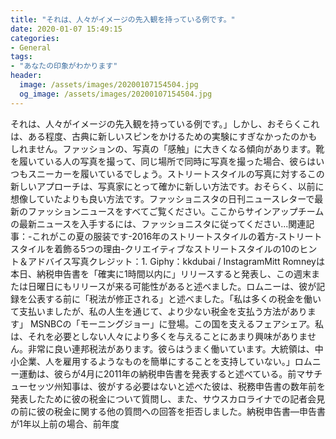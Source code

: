 ```yaml
---
title: "それは、人々がイメージの先入観を持っている例です。"
date: 2020-01-07 15:49:15
categories:
- General
tags:
- "あなたの印象がわかります"
header:
  image: /assets/images/20200107154504.jpg
  og_image: /assets/images/20200107154504.jpg
---
```


それは、人々がイメージの先入観を持っている例です。」しかし、おそらくこれは、ある程度、古典に新しいスピンをかけるための実験にすぎなかったのかもしれません。ファッションの、写真の「感触」に大きくなる傾向があります。靴を履いている人の写真を撮って、同じ場所で同時に写真を撮った場合、彼らはいつもスニーカーを履いているでしょう。ストリートスタイルの写真に対するこの新しいアプローチは、写真家にとって確かに新しい方法です。おそらく、以前に想像していたよりも良い方法です。ファッショニスタの日刊ニュースレターで最新のファッションニュースをすべてご覧ください。ここからサインアップチームの最新ニュースを入手するには、ファッショニスタに従ってください...関連記事：-これがこの夏の服装です-2016年のストリートスタイルの着方-ストリートスタイルを着飾る5つの理由-クリエイティブなストリートスタイルの10のヒント＆アドバイス写真クレジット：1. Giphy：kkdubai / InstagramMitt Romneyは本日、納税申告書を「確実に1時間以内に」リリースすると発表し、この週末または日曜日にもリリースが来る可能性があると述べました。ロムニーは、彼が記録を公表する前に「税法が修正される」と述べました。「私は多くの税金を働いて支払いましたが、私の人生を通じて、より少ない税金を支払う方法があります」 MSNBCの「モーニングジョー」に登場。この国を支えるフェアシェア。私は、それを必要としない人々により多くを与えることにあまり興味がありません。非常に良い連邦税法があります。彼らはうまく働いています。大統領は、中小企業、人を雇用するようなものを簡単にすることを支持していない。」ロムニー運動は、彼らが4月に2011年の納税申告書を発表すると述べている。前マサチューセッツ州知事は、彼がする必要はないと述べた彼は、税務申告書の数年前を発表したために彼の税金について質問し、また、サウスカロライナでの記者会見の前に彼の税金に関する他の質問への回答を拒否しました。納税申告書—申告書が1年以上前の場合、前年度
